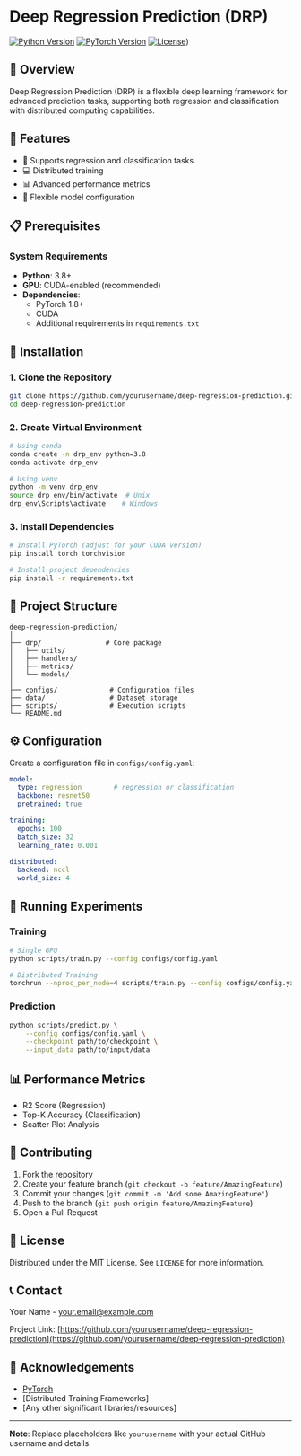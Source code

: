 # Deep Regression Prediction (DRP)

[![Python Version](https://img.shields.io/badge/python-3.8%2B-blue.svg)](https://www.python.org/downloads/)
[![PyTorch Version](https://img.shields.io/badge/pytorch-1.8%2B-red.svg)](https://pytorch.org/)
[![License]([https://img.shields.io/github/license/yourusername/deep-regression-prediction.svg)](https://github.com/nguyenva04/mixsim3d_gretsi/blob/main/LICENSE))

## 📘 Overview

Deep Regression Prediction (DRP) is a flexible deep learning framework for advanced prediction tasks, supporting both regression and classification with distributed computing capabilities.

## 🚀 Features

- 🔬 Supports regression and classification tasks
- 💻 Distributed training
- 📊 Advanced performance metrics
- 🧠 Flexible model configuration

## 📋 Prerequisites

### System Requirements

- **Python**: 3.8+
- **GPU**: CUDA-enabled (recommended)
- **Dependencies**: 
  - PyTorch 1.8+
  - CUDA
  - Additional requirements in `requirements.txt`

## 🔧 Installation

### 1. Clone the Repository

```bash
git clone https://github.com/yourusername/deep-regression-prediction.git
cd deep-regression-prediction
```

### 2. Create Virtual Environment

```bash
# Using conda
conda create -n drp_env python=3.8
conda activate drp_env

# Using venv
python -m venv drp_env
source drp_env/bin/activate  # Unix
drp_env\Scripts\activate    # Windows
```

### 3. Install Dependencies

```bash
# Install PyTorch (adjust for your CUDA version)
pip install torch torchvision

# Install project dependencies
pip install -r requirements.txt
```

## 📂 Project Structure

```
deep-regression-prediction/
│
├── drp/                # Core package
│   ├── utils/
│   ├── handlers/
│   ├── metrics/
│   └── models/
│
├── configs/             # Configuration files
├── data/                # Dataset storage
├── scripts/             # Execution scripts
└── README.md
```

## ⚙️ Configuration

Create a configuration file in `configs/config.yaml`:

```yaml
model:
  type: regression        # regression or classification
  backbone: resnet50
  pretrained: true

training:
  epochs: 100
  batch_size: 32
  learning_rate: 0.001

distributed:
  backend: nccl
  world_size: 4
```

## 🏃 Running Experiments

### Training

```bash
# Single GPU
python scripts/train.py --config configs/config.yaml

# Distributed Training
torchrun --nproc_per_node=4 scripts/train.py --config configs/config.yaml
```

### Prediction

```bash
python scripts/predict.py \
    --config configs/config.yaml \
    --checkpoint path/to/checkpoint \
    --input_data path/to/input/data
```

## 📊 Performance Metrics

- R2 Score (Regression)
- Top-K Accuracy (Classification)
- Scatter Plot Analysis

## 🤝 Contributing

1. Fork the repository
2. Create your feature branch (`git checkout -b feature/AmazingFeature`)
3. Commit your changes (`git commit -m 'Add some AmazingFeature'`)
4. Push to the branch (`git push origin feature/AmazingFeature`)
5. Open a Pull Request

## 📄 License

Distributed under the MIT License. See `LICENSE` for more information.

## 📞 Contact

Your Name - [your.email@example.com](mailto:your.email@example.com)

Project Link: [https://github.com/yourusername/deep-regression-prediction](https://github.com/yourusername/deep-regression-prediction)

## 🙏 Acknowledgements

- [PyTorch](https://pytorch.org/)
- [Distributed Training Frameworks]
- [Any other significant libraries/resources]

---

**Note**: Replace placeholders like `yourusername` with your actual GitHub username and details.
